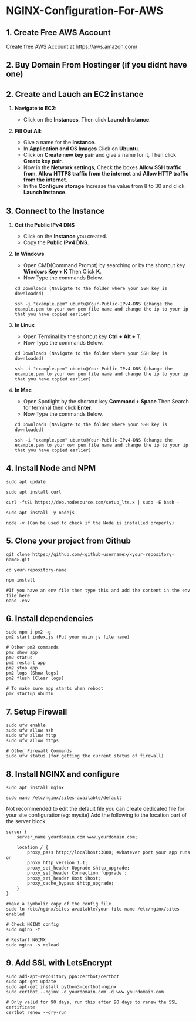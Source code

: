 # NGINX-Configuration-For-AWS

## 1. Create Free AWS Account
Create free AWS Account at https://aws.amazon.com/

## 2. Buy Domain From Hostinger (if you didnt have one)



## 2. Create and Lauch an EC2 instance

1. **Navigate to EC2**:
   - Click on the **Instances**, Then click **Launch Instance**.

2. **Fill Out All**:
   - Give a name for the **Instance**.
   - In **Application and OS Images** Click on **Ubuntu**.
   - Click on **Create new key pair** and give a name for it, Then click **Create key pair**.
   - Now in the **Network settings**, Check the boxes **Allow SSH traffic from**, **Allow HTTPS traffic from the internet** and **Allow HTTP traffic from the internet**.
   - In the **Configure storage** Increase the value from 8 to 30 and click **Launch Instance**.

## 3. Connect to the Instance

1. **Get the Public IPv4 DNS**
   - Click on the **Instance** you created.
   - Copy the **Public IPv4 DNS**.

1. **In Windows**
   - Open CMD(Command Prompt) by searching or by the shortcut key **Windows Key + K** Then Click **K**.
   - Now Type the commands Below.
   ```
   cd Downloads (Navigate to the folder where your SSH key is downloaded)

   ssh -i "example.pem" ubuntu@Your-Public-IPv4-DNS (change the example.pem to your own pem file name and change the ip to your ip that you have copied earlier)
   ```

2. **In Linux**
   - Open Terminal by the shortcut key **Ctrl + Alt + T**.
   - Now Type the commands Below.
   ```
   cd Downloads (Navigate to the folder where your SSH key is downloaded)

   ssh -i "example.pem" ubuntu@Your-Public-IPv4-DNS (change the example.pem to your own pem file name and change the ip to your ip that you have copied earlier)
   ```

3. **In Mac**
   - Open Spotlight by the shortcut key **Command + Space** Then Search for terminal then click **Enter**.
   - Now Type the commands Below.
   ```
   cd Downloads (Navigate to the folder where your SSH key is downloaded)

   ssh -i "example.pem" ubuntu@Your-Public-IPv4-DNS (change the example.pem to your own pem file name and change the ip to your ip that you have copied earlier)
   ```


## 4. Install Node and NPM
```
sudo apt update

sudo apt install curl

curl -fsSL https://deb.nodesource.com/setup_lts.x | sudo -E bash -

sudo apt install -y nodejs

node -v (Can be used to check if the Node is installed properly)

```

## 5. Clone your project from Github
```
git clone https://github.com/<github-username>/<your-repository-name>.git

cd your-repository-name

npm install

#If you have an env file then type this and add the content in the env file here
nano .env
```

## 6. Install dependencies
```
sudo npm i pm2 -g
pm2 start index.js (Put your main js file name)

# Other pm2 commands
pm2 show app
pm2 status
pm2 restart app
pm2 stop app
pm2 logs (Show logs)
pm2 flush (Clear logs)

# To make sure app starts when reboot
pm2 startup ubuntu
```

## 7. Setup Firewall
```
sudo ufw enable
sudo ufw allow ssh
sudo ufw allow http
sudo ufw allow https

# Other Firewall Commands
sudo ufw status (for getting the current status of firewall)
```

## 8. Install NGINX and configure
```
sudo apt install nginx

sudo nano /etc/nginx/sites-available/default
```
Not recommended to edit the default file you can create dedicated file for your site configuration(eg: mysite) 
Add the following to the location part of the server block
```
server {
    server_name yourdomain.com www.yourdomain.com;

    location / {
        proxy_pass http://localhost:3000; #whatever port your app runs on
        proxy_http_version 1.1;
        proxy_set_header Upgrade $http_upgrade;
        proxy_set_header Connection 'upgrade';
        proxy_set_header Host $host;
        proxy_cache_bypass $http_upgrade;
    }
}
```
```
#make a symbolic copy of the config file
sudo ln /etc/nginx/sites-available/your-file-name /etc/nginx/sites-enabled

# Check NGINX config
sudo nginx -t

# Restart NGINX
sudo nginx -s reload
```

## 9. Add SSL with LetsEncrypt
```
sudo add-apt-repository ppa:certbot/certbot
sudo apt-get update
sudo apt-get install python3-certbot-nginx
sudo certbot --nginx -d yourdomain.com -d www.yourdomain.com

# Only valid for 90 days, run this after 90 days to renew the SSL certificate
certbot renew --dry-run
```
